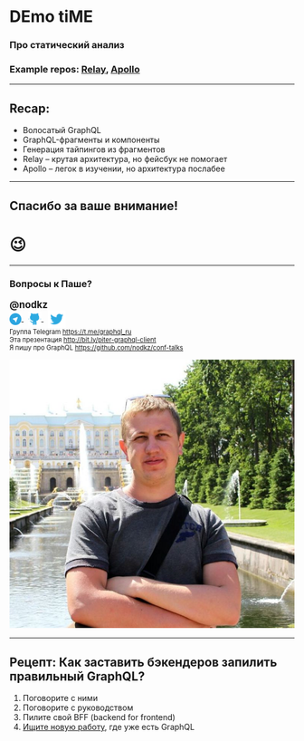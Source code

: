 <h1><span class="orange">DE</span><span class="green">mo</span> <span class="green">ti</span><span class="red">ME</span></h1>

### Про статический анализ

### Example repos: [Relay](https://github.com/nodkz/example-fragments-relay), [Apollo](https://github.com/nodkz/example-fragments-apollo)

-----

## Recap:

- Волосатый GraphQL <!-- .element: class="fragment green" -->
- GraphQL-фрагменты и компоненты <!-- .element: class="fragment green" -->
- Генерация тайпингов из фрагментов <!-- .element: class="fragment green" -->
- Relay – крутая архитектура, но фейсбук не помогает <!-- .element: class="fragment orange" -->
- Apollo – легок в изучении, но архитектура послабее <!-- .element: class="fragment orange" -->

-----

## Спасибо за ваше внимание!

# 😉

-----

### Вопросы к Паше? <!-- .element: class="orange" -->

<div style="font-size: 1.2em; font-weight: bold">@nodkz</div>

<div>
  <a href="https://t.me/nodkz" target="_blank">
    <img src="../assets/logo/telegram.png" style="height: 1.5em; border: none; background: none; box-shadow: none; vertical-align: middle;" class="plain" />
  </a>
  &nbsp;
  <a href="https://github.com/nodkz" target="_blank">
    <img src="../assets/logo/github.png" style="height: 1.7em; border: none; background: none; box-shadow: none; vertical-align: middle;" class="plain" />
  </a>
  &nbsp;
  <a href="https://twitter.com/nodkz" target="_blank">
    <img src="../assets/logo/twitter.png" style="height: 2.2em; border: none; background: none; box-shadow: none; vertical-align: middle;" />
  </a>
</div>

<div style="font-size: 0.8em !important">
  Группа Telegram <a href="https://t.me/graphql_ru" target="_blank">https://t.me/graphql_ru</a>
  <br />Эта презентация <a href="https://nodkz.github.io/conf-talks/talks/2019.05.24-holyjs-piter/index.html" target="_blank">http://bit.ly/piter-graphql-client</a>
  <br />Я пишу про GraphQL <a href="https://github.com/nodkz/conf-talks" target="_blank">https://github.com/nodkz/conf-talks</a>
</div>

![Photo](../assets/nodkz-photo.jpg) <!-- .element: style="max-width: 400px; border: none" -->

-----

## Рецепт: Как заставить бэкендеров запилить правильный GraphQL? <!-- .element: class="orange" -->

1. <span>Поговорите с ними</span> <!-- .element: class="fragment" -->
2. <span>Поговорите с руководством</span>  <!-- .element: class="fragment" -->
3. <span>Пилите свой BFF (backend for frontend)</span>  <!-- .element: class="fragment" -->
4. <span>[Ищите новую работу](https://graphql.jobs/), где уже есть GraphQL</span> <!-- .element: class="fragment" -->

